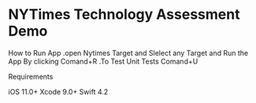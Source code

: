 # NYTimes Technology Assessment Demo

How to Run App
.open Nytimes Target and Slelect any Target and Run the App By clicking Comand+R
.To Test Unit Tests Comand+U


Requirements

iOS 11.0+ 
Xcode 9.0+
Swift 4.2

